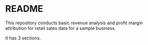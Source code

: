 # README

This repository conducts basic revenue analysis and profit margin attribution for retail sales data for a sample business.

It has 3 sections.